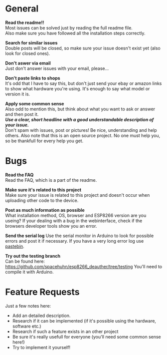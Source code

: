 # General

**Read the readme!!**  
Most issues can be solved just by reading the full readme file.  
Also make sure you have followed all the installation steps correctly.

**Search for similar issues**  
Double posts will be closed, so make sure your issue doesn't exist yet (also look for closed ones).

**Don't aswer via email**  
Just don't answer issues with your email, please...

**Don't paste links to shops**  
It's odd that I have to say this, but don't just send your ebay or amazon links to show what hardware you're using.
It's enough to say what model or version it is.

**Apply some common sense**  
Also odd to mention this, but think about what you want to ask or answer and then post it.  
***Use a clear, short headline with a good understandable description of your issue.***  
Don't spam with issues, post or pictures! Be nice, understanding and help others. 
Also note that this is an open source project. No one must help you, so be thankfull for every help you get.

# Bugs

**Read the FAQ**  
Read the FAQ, which is a part of the readme.

**Make sure it's related to this project**  
Make sure your issue is related to this project and doesn't occur when uploading other code to the device.

**Post as much information as possible**  
What installation method, OS, browser and ESP8266 version are you useing?
If your dealing with a bug in the webinterface, check if the browsers developer tools show you an error.  

**Send the serial log**
Use the serial monitor in Arduino to look for possible errors and post it if necessary.
If you have a very long error log use [pastebin](http://pastebin.com/).  

**Try out the testing branch**  
Can be found here: https://github.com/spacehuhn/esp8266_deauther/tree/testing
You'll need to compile it with Arduino.

# Feature Requests

Just a few notes here:
- Add an detailed description.
- Research if it can be implemented (if it's possible using the hardware, software etc.)
- Research if such a feature exists in an other project
- Be sure it's really usefull for everyone (you'll need some common sense here!)
- Try to implement it yourself!
